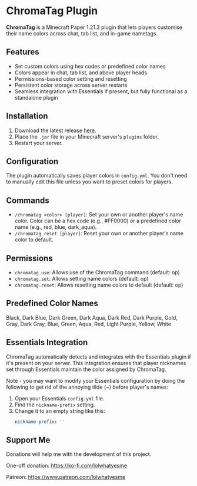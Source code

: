 # ChromaTag Plugin

**ChromaTag** is a Minecraft Paper 1.21.3 plugin that lets players customise their name colors across chat, tab list, and in-game nametags.

## Features
- Set custom colors using hex codes or predefined color names
- Colors appear in chat, tab list, and above player heads
- Permissions-based color setting and resetting
- Persistent color storage across server restarts
- Seamless integration with Essentials if present, but fully functional as a standalone plugin

## Installation
1. Download the latest release [here](https://github.com/Jelly-Pudding/ChromaTag/releases/latest).
2. Place the `.jar` file in your Minecraft server's `plugins` folder.
3. Restart your server.

## Configuration
The plugin automatically saves player colors in `config.yml`. You don't need to manually edit this file unless you want to preset colors for players.

## Commands
- `/chromatag <color> [player]`: Set your own or another player's name color. Color can be a hex code (e.g., #FF0000) or a predefined color name (e.g., red, blue, dark_aqua).
- `/chromatag reset [player]`: Reset your own or another player's name color to default.

## Permissions
- `chromatag.use`: Allows use of the ChromaTag command (default: op)
- `chromatag.set`: Allows setting name colors (default: op)
- `chromatag.reset`: Allows resetting name colors to default (default: op)

## Predefined Color Names
Black, Dark Blue, Dark Green, Dark Aqua, Dark Red, Dark Purple, Gold, Gray, Dark Gray, Blue, Green, Aqua, Red, Light Purple, Yellow, White

## Essentials Integration
ChromaTag automatically detects and integrates with the Essentials plugin if it's present on your server. This integration ensures that player nicknames set through Essentials maintain the color assigned by ChromaTag.

Note - you may want to modify your Essentials configuration by doing the following to get rid of the annoying tilde (~) before player's names:

1. Open your Essentials `config.yml` file.
2. Find the `nickname-prefix` setting.
3. Change it to an empty string like this:
   ```yaml
   nickname-prefix: ''
   ```

## Support Me
Donations will help me with the development of this project.

One-off donation: https://ko-fi.com/lolwhatyesme

Patreon: https://www.patreon.com/lolwhatyesme
